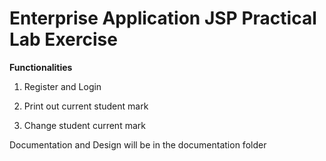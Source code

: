 # Enterprise Application JSP Practical Lab Exercise

**Functionalities**

1. Register and Login

2. Print out current student mark

3. Change student current mark

Documentation and Design will be in the documentation folder
